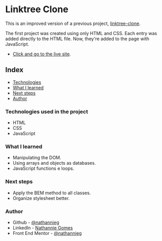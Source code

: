 # Linktree Clone

This is an improved version of a previous project, [linktree-clone](https://github.com/nathannieg/linktree-clone).

The first project was created using only HTML and CSS. Each entry was added directly to the HTML file. Now, they're added to the page with JavaScript.

- [Click and go to the live site](https://nathannieg.github.io/linktree-clone/).

## Index

- [Technologies](#technologies)
- [What I learned](#learned)
- [Next steps](#next)
- [Author](#author)

### Technologies used in the project

- HTML
- CSS
- JavaScript

### What I learned

- Manipulating the DOM.
- Using arrays and objects as databases.
- JavaScript functions e loops.

### Next steps

- Apply the BEM method to all classes.
- Organize stylesheet better.

### Author

- Github - [@nathannieg](https://github.com/nathannieg)
- LinkedIn - [Nathannie Gomes](https://www.frontendmentor.io/profile/nathannieg)
- Front End Mentor - [@nathannieg](https://www.frontendmentor.io/profile/nathannieg)
